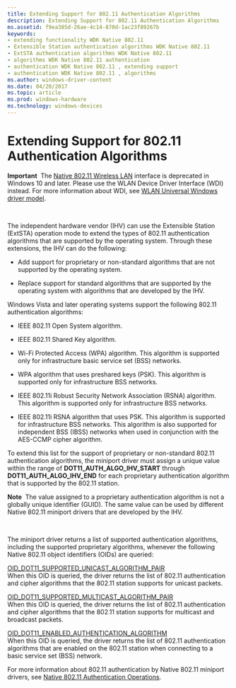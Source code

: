```yaml
---
title: Extending Support for 802.11 Authentication Algorithms
description: Extending Support for 802.11 Authentication Algorithms
ms.assetid: f9ea385d-26ae-4c14-870d-1ac23f89267b
keywords:
- extending functionality WDK Native 802.11
- Extensible Station authentication algorithms WDK Native 802.11
- ExtSTA authentication algorithms WDK Native 802.11
- algorithms WDK Native 802.11 authentication
- authentication WDK Native 802.11 , extending support
- authentication WDK Native 802.11 , algorithms
ms.author: windows-driver-content
ms.date: 04/20/2017
ms.topic: article
ms.prod: windows-hardware
ms.technology: windows-devices
---
```


# Extending Support for 802.11 Authentication Algorithms


**Important**  The [Native 802.11 Wireless LAN](native-802-11-wireless-lan4.md) interface is deprecated in Windows 10 and later. Please use the WLAN Device Driver Interface (WDI) instead. For more information about WDI, see [WLAN Universal Windows driver model](wifi-universal-driver-model.md).

 

The independent hardware vendor (IHV) can use the Extensible Station (ExtSTA) operation mode to extend the types of 802.11 authentication algorithms that are supported by the operating system. Through these extensions, the IHV can do the following:

-   Add support for proprietary or non-standard algorithms that are not supported by the operating system.

-   Replace support for standard algorithms that are supported by the operating system with algorithms that are developed by the IHV.

Windows Vista and later operating systems support the following 802.11 authentication algorithms:

-   IEEE 802.11 Open System algorithm.

-   IEEE 802.11 Shared Key algorithm.

-   Wi-Fi Protected Access (WPA) algorithm. This algorithm is supported only for infrastructure basic service set (BSS) networks.

-   WPA algorithm that uses preshared keys (PSK). This algorithm is supported only for infrastructure BSS networks.

-   IEEE 802.11i Robust Security Network Association (RSNA) algorithm. This algorithm is supported only for infrastructure BSS networks.

-   IEEE 802.11i RSNA algorithm that uses PSK. This algorithm is supported for infrastructure BSS networks. This algorithm is also supported for independent BSS (IBSS) networks when used in conjunction with the AES-CCMP cipher algorithm.

To extend this list for the support of proprietary or non-standard 802.11 authentication algorithms, the miniport driver must assign a unique value within the range of **DOT11\_AUTH\_ALGO\_IHV\_START** through **DOT11\_AUTH\_ALGO\_IHV\_END** for each proprietary authentication algorithm that is supported by the 802.11 station.

**Note**  The value assigned to a proprietary authentication algorithm is not a globally unique identifier (GUID). The same value can be used by different Native 802.11 miniport drivers that are developed by the IHV.

 

The miniport driver returns a list of supported authentication algorithms, including the supported proprietary algorithms, whenever the following Native 802.11 object identifiers (OIDs) are queried:

<a href="" id="--------oid-dot11-supported-unicast-algorithm-pair"></a>[OID\_DOT11\_SUPPORTED\_UNICAST\_ALGORITHM\_PAIR](https://msdn.microsoft.com/library/windows/hardware/ff569430)  
When this OID is queried, the driver returns the list of 802.11 authentication and cipher algorithms that the 802.11 station supports for unicast packets.

<a href="" id="--------oid-dot11-supported-multicast-algorithm-pair"></a>[OID\_DOT11\_SUPPORTED\_MULTICAST\_ALGORITHM\_PAIR](https://msdn.microsoft.com/library/windows/hardware/ff569424)  
When this OID is queried, the driver returns the list of 802.11 authentication and cipher algorithms that the 802.11 station supports for multicast and broadcast packets.

<a href="" id="--------oid-dot11-enabled-authentication-algorithm"></a>[OID\_DOT11\_ENABLED\_AUTHENTICATION\_ALGORITHM](https://msdn.microsoft.com/library/windows/hardware/ff569356)  
When this OID is queried, the driver returns the list of 802.11 authentication algorithms that are enabled on the 802.11 station when connecting to a basic service set (BSS) network.

For more information about 802.11 authentication by Native 802.11 miniport drivers, see [Native 802.11 Authentication Operations](native-802-11-authentication-operations.md).

 

 





